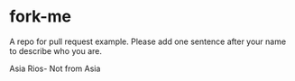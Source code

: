 # fork-me

A repo for pull request example. Please add one sentence after your name to describe who you are.

Asia Rios- Not from Asia

